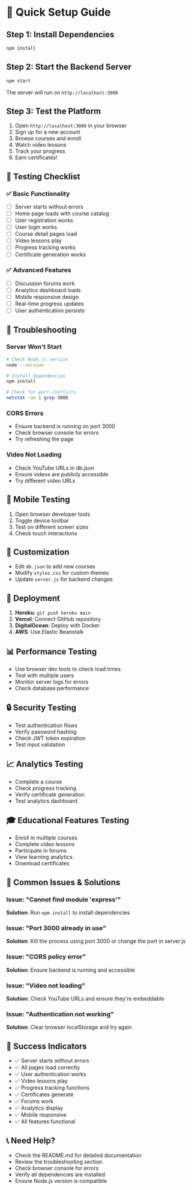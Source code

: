 # 🚀 Quick Setup Guide

## Step 1: Install Dependencies
```bash
npm install
```

## Step 2: Start the Backend Server
```bash
npm start
```
The server will run on `http://localhost:3000`

## Step 3: Test the Platform
1. Open `http://localhost:3000` in your browser
2. Sign up for a new account
3. Browse courses and enroll
4. Watch video lessons
5. Track your progress
6. Earn certificates!

## 🎯 Testing Checklist

### ✅ Basic Functionality
- [ ] Server starts without errors
- [ ] Home page loads with course catalog
- [ ] User registration works
- [ ] User login works
- [ ] Course detail pages load
- [ ] Video lessons play
- [ ] Progress tracking works
- [ ] Certificate generation works

### ✅ Advanced Features
- [ ] Discussion forums work
- [ ] Analytics dashboard loads
- [ ] Mobile responsive design
- [ ] Real-time progress updates
- [ ] User authentication persists

## 🔧 Troubleshooting

### Server Won't Start
```bash
# Check Node.js version
node --version

# Install dependencies
npm install

# Check for port conflicts
netstat -an | grep 3000
```

### CORS Errors
- Ensure backend is running on port 3000
- Check browser console for errors
- Try refreshing the page

### Video Not Loading
- Check YouTube URLs in db.json
- Ensure videos are publicly accessible
- Try different video URLs

## 📱 Mobile Testing
1. Open browser developer tools
2. Toggle device toolbar
3. Test on different screen sizes
4. Check touch interactions

## 🎨 Customization
- Edit `db.json` to add new courses
- Modify `styles.css` for custom themes
- Update `server.js` for backend changes

## 🚀 Deployment
1. **Heroku**: `git push heroku main`
2. **Vercel**: Connect GitHub repository
3. **DigitalOcean**: Deploy with Docker
4. **AWS**: Use Elastic Beanstalk

## 📊 Performance Testing
- Use browser dev tools to check load times
- Test with multiple users
- Monitor server logs for errors
- Check database performance

## 🔒 Security Testing
- Test authentication flows
- Verify password hashing
- Check JWT token expiration
- Test input validation

## 📈 Analytics Testing
- Complete a course
- Check progress tracking
- Verify certificate generation
- Test analytics dashboard

## 🎓 Educational Features Testing
- Enroll in multiple courses
- Complete video lessons
- Participate in forums
- View learning analytics
- Download certificates

## 🐛 Common Issues & Solutions

### Issue: "Cannot find module 'express'"
**Solution**: Run `npm install` to install dependencies

### Issue: "Port 3000 already in use"
**Solution**: Kill the process using port 3000 or change the port in server.js

### Issue: "CORS policy error"
**Solution**: Ensure backend is running and accessible

### Issue: "Video not loading"
**Solution**: Check YouTube URLs and ensure they're embeddable

### Issue: "Authentication not working"
**Solution**: Clear browser localStorage and try again

## 🎉 Success Indicators
- ✅ Server starts without errors
- ✅ All pages load correctly
- ✅ User authentication works
- ✅ Video lessons play
- ✅ Progress tracking functions
- ✅ Certificates generate
- ✅ Forums work
- ✅ Analytics display
- ✅ Mobile responsive
- ✅ All features functional

## 📞 Need Help?
- Check the README.md for detailed documentation
- Review the troubleshooting section
- Check browser console for errors
- Verify all dependencies are installed
- Ensure Node.js version is compatible


